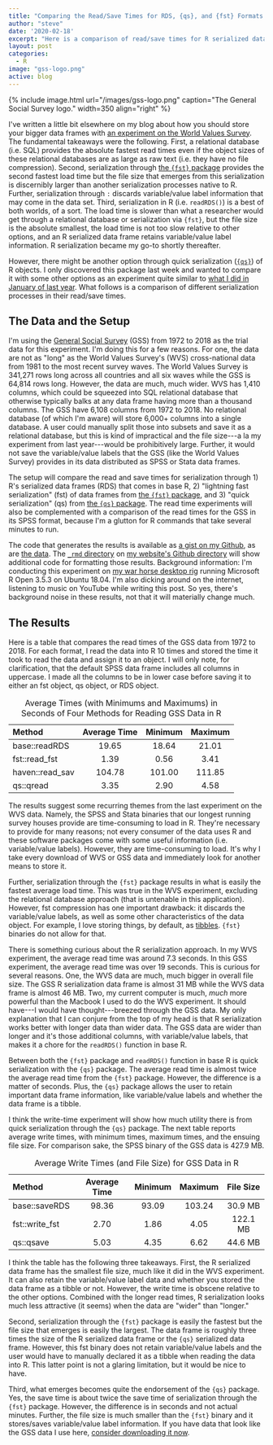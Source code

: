 ```yaml
---
title: "Comparing the Read/Save Times for RDS, {qs}, and {fst} Formats (or: All Hail {qs})"
author: "steve"
date: '2020-02-18'
excerpt: "Here is a comparison of read/save times for R serialized data frames, {qs}, and {fst} formats. Alternatively: all hail {qs}."
layout: post
categories:
  - R
image: "gss-logo.png"
active: blog
---
```






{% include image.html url="/images/gss-logo.png" caption="The General Social Survey logo." width=350 align="right" %}

I've written a little bit elsewhere on my blog about how you should store your bigger data frames with [an experiment on the World Values Survey](http://svmiller.com/blog/2019/01/how-should-you-store-load-bigger-data-sets-wvs/). The fundamental takeaways were the following. First, a relational database (i.e. SQL) provides the absolute fastest read times even if the object sizes of these relational databases are as large as raw text (i.e. they have no file compression). Second, serialization through [the `{fst}` package](https://www.fstpackage.org/) provides the second fastest load time but the file size that emerges from this serialization is discernibly larger than another serialization processes native to R. Further, serialization through `:` discards variable/value label information that may come in the data set. Third, serialization in R (i.e. `readRDS()`) is a best of both worlds, of a sort. The load time is slower than what a researcher would get through a relational database or serialization via `{fst}`, but the file size is the absolute smallest, the load time is not too slow relative to other options, and an R serialized data frame retains variable/value label information. R serialization became my go-to shortly thereafter.

However, there might be another option through quick serialization ([`{qs}`](https://github.com/traversc/qs)) of R objects. I only discovered this package last week and wanted to compare it with some other options as an experiment quite similar to [what I did in January of last year](http://svmiller.com/blog/2019/01/how-should-you-store-load-bigger-data-sets-wvs/). What follows is a comparison of different serialization processes in their read/save times.

## The Data and the Setup

I'm using the [General Social Survey](http://gss.norc.org/) (GSS) from 1972 to 2018 as the trial data for this experiment. I'm doing this for a few reasons. For one, the data are not as "long" as the World Values Survey's (WVS) cross-national data from 1981 to the most recent survey waves. The World Values Survey is 341,271 rows long across all countries and all six waves while the GSS is 64,814 rows long. However, the data are much, much wider. WVS has 1,410 columns, which could be squeezed into SQL relational database that otherwise typically balks at any data frame having more than a thousand columns. The GSS have 6,108 columns from 1972 to 2018. No relational database (of which I'm aware) will store 6,000+ columns into a single database. A user could manually split those into subsets and save it as a relational database, but this is kind of impractical and the file size---a la my experiment from last year---would be prohibitively large. Further, it would not save the variable/value labels that the GSS (like the World Values Survey) provides in its data distributed as SPSS or Stata data frames.

The setup will compare the read and save times for serialization through 1) R's serialized data frames (RDS) that comes in base R, 2) "lightning fast serialization" (fst) of data frames from [the `{fst}` package](http://www.fstpackage.org/), and 3) "quick serialization" (qs) from [the `{qs}` package](https://github.com/traversc/qs). The read time experiments will also be complemented with a comparison of the read times for the GSS in its SPSS format, because I'm a glutton for R commands that take several minutes to run.

The code that generates the results is available as [a gist on my Github](https://gist.github.com/svmiller/b3322b027ba20c05d9e2ba72581c16be), as are [the data](https://gist.github.com/svmiller/5b1f61b5060156966fde49d1e96904cd). The [`_rmd` directory](https://github.com/svmiller/svmiller.github.io/tree/master/_rmd) on [my website's Github directory](https://github.com/svmiller/svmiller.github.io) will show additional code for formatting those results. Background information: I'm conducting this experiment on [my war horse desktop rig](http://svmiller.com/blog/2019/07/notes-to-self-new-linux-installation-r-ubuntu/) running Microsoft R Open 3.5.3 on Ubuntu 18.04. I'm also dicking around on the internet, listening to music on YouTube while writing this post. So yes, there's background noise in these results, not that it will materially change much.

## The Results

Here is a table that compares the read times of the GSS data from 1972 to 2018. For each format, I read the data into R 10 times and stored the time it took to read the data and assign it to an object. I will only note, for clarification, that the default SPSS data frame includes all columns in uppercase. I made all the columns to be in lower case before saving it to either an fst object, qs object, or RDS object.

<table id="stevetable">
<caption>Average Times (with Minimums and Maximums) in Seconds of Four Methods for Reading GSS Data in R</caption>
 <thead>
  <tr>
   <th style="text-align:left;"> Method </th>
   <th style="text-align:center;"> Average Time </th>
   <th style="text-align:center;"> Minimum </th>
   <th style="text-align:center;"> Maximum </th>
  </tr>
 </thead>
<tbody>
  <tr>
   <td style="text-align:left;"> base::readRDS </td>
   <td style="text-align:center;"> 19.65 </td>
   <td style="text-align:center;"> 18.64 </td>
   <td style="text-align:center;"> 21.01 </td>
  </tr>
  <tr>
   <td style="text-align:left;"> fst::read_fst </td>
   <td style="text-align:center;"> 1.39 </td>
   <td style="text-align:center;"> 0.56 </td>
   <td style="text-align:center;"> 3.41 </td>
  </tr>
  <tr>
   <td style="text-align:left;"> haven::read_sav </td>
   <td style="text-align:center;"> 104.78 </td>
   <td style="text-align:center;"> 101.00 </td>
   <td style="text-align:center;"> 111.85 </td>
  </tr>
  <tr>
   <td style="text-align:left;"> qs::qread </td>
   <td style="text-align:center;"> 3.35 </td>
   <td style="text-align:center;"> 2.90 </td>
   <td style="text-align:center;"> 4.58 </td>
  </tr>
</tbody>
</table>

The results suggest some recurring themes from the last experiment on the WVS data. Namely, the SPSS and Stata binaries that our longest running survey houses provide are time-consuming to load in R. They're necessary to provide for many reasons; not every consumer of the data uses R and these software packages come with some useful information (i.e. variable/value labels). However, they are time-consuming to load. It's why I take every download of WVS or GSS data and immediately look for another means to store it.

Further, serialization through the `{fst}` package results in what is easily the fastest average load time. This was true in the WVS experiment, excluding the relational database approach (that is untenable in this application). However, fst compression has one important drawback: it discards the variable/value labels, as well as some other characteristics of the data object. For example, I love storing things, by default, as [tibbles](https://r4ds.had.co.nz/tibbles.html). `{fst}` binaries do not allow for that.

There is something curious about the R serialization approach. In my WVS experiment, the average read time was around 7.3 seconds. In this GSS experiment, the average read time was over 19 seconds. This is curious for several reasons. One, the WVS data are much, much bigger in overall file size. The GSS R serialization data frame is almost 31 MB while the WVS data frame is almost 46 MB. Two, my current computer is much, *much* more powerful than the Macbook I used to do the WVS experiment. It should have---I would have thought---breezed through the GSS data. My only explanation that I can conjure from the top of my head is that R serialization works better with longer data than wider data. The GSS data are wider than longer and it's those additional columns, with variable/value labels, that makes it a chore for the `readRDS()` function in base R.

Between both the `{fst}` package and `readRDS()` function in base R is quick serialization with the `{qs}` package. The average read time is almost twice the average read time from the `{fst}` package. However, the difference is a matter of seconds. Plus, the `{qs}` package allows the user to retain important data frame information, like variable/value labels and whether the data frame is a tibble.

I think the write-time experiment will show how much utility there is from quick serialization through the `{qs}` package. The next table reports average write times, with minimum times, maximum times, and the ensuing file size. For comparison sake, the SPSS binary of the GSS data is 427.9 MB.

<table id="stevetable">
<caption>Average Write Times (and File Size) for GSS Data in R</caption>
 <thead>
  <tr>
   <th style="text-align:left;"> Method </th>
   <th style="text-align:center;"> Average Time </th>
   <th style="text-align:center;"> Minimum </th>
   <th style="text-align:center;"> Maximum </th>
   <th style="text-align:center;"> File Size </th>
  </tr>
 </thead>
<tbody>
  <tr>
   <td style="text-align:left;"> base::saveRDS </td>
   <td style="text-align:center;"> 98.36 </td>
   <td style="text-align:center;"> 93.09 </td>
   <td style="text-align:center;"> 103.24 </td>
   <td style="text-align:center;"> 30.9 MB </td>
  </tr>
  <tr>
   <td style="text-align:left;"> fst::write_fst </td>
   <td style="text-align:center;"> 2.70 </td>
   <td style="text-align:center;"> 1.86 </td>
   <td style="text-align:center;"> 4.05 </td>
   <td style="text-align:center;"> 122.1 MB </td>
  </tr>
  <tr>
   <td style="text-align:left;"> qs::qsave </td>
   <td style="text-align:center;"> 5.03 </td>
   <td style="text-align:center;"> 4.35 </td>
   <td style="text-align:center;"> 6.62 </td>
   <td style="text-align:center;"> 44.6 MB </td>
  </tr>
</tbody>
</table>

I think the table has the following three takeaways. First, the R serialized data frame has the smallest file size, much like it did in the WVS experiment. It can also retain the variable/value label data and whether you stored the data frame as a tibble or not. However, the write time is obscene relative to the other options. Combined with the longer read times, R serialization looks much less attractive (it seems) when the data are "wider" than "longer."

Second, serialization through the `{fst}` package is easily the fastest but the file size that emerges is easily the largest. The data frame is roughly three times the size of the R serialized data frame or the `{qs}` serialized data frame. However, this fst binary does not retain variable/value labels and the user would have to manually declared it as a tibble when reading the data into R. This latter point is not a glaring limitation, but it would be nice to have.

Third, what emerges becomes quite the endorsement of the `{qs}` package. Yes, the save time is about twice the save time of serialization through the `{fst}` package. However, the difference is in seconds and not actual minutes. Further, the file size is much smaller than the `{fst}` binary and it stores/saves variable/value label information. If you have data that look like the GSS data I use here, [consider downloading it now](https://github.com/traversc/qs).
